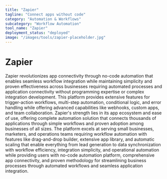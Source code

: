 ```yaml
---
title: "Zapier"
tagline: "Connect apps without code"
category: "Automation & Workflows"
subcategory: "Workflow Automation"
tool_name: "Zapier"
deployment_status: "deployed"
image: "/images/tools/zapier-placeholder.jpg"
---
```


# Zapier

Zapier revolutionizes app connectivity through no-code automation that enables seamless workflow integration while maintaining simplicity and proven effectiveness across businesses requiring automated processes and application connectivity without programming expertise or complex integration development. This platform provides extensive features for trigger-action workflows, multi-step automation, conditional logic, and error handling while offering advanced capabilities like webhooks, custom apps, and team collaboration. Zapier's strength lies in its app ecosystem and ease of use, offering complete automation solution that connects thousands of applications through simple workflows and proven adoption among businesses of all sizes. The platform excels at serving small businesses, marketers, and operations teams requiring workflow automation with features like drag-and-drop builder, extensive app library, and automatic scaling that enable everything from lead generation to data synchronization with workflow efficiency, integration simplicity, and operational automation while providing users with no-code automation platform, comprehensive app connectivity, and proven methodology for streamlining business processes through automated workflows and seamless application integration.
